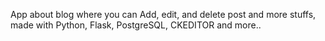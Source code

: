 App about blog where you can Add, edit, and delete post and more stuffs, made with Python, Flask, PostgreSQL, CKEDITOR and more..